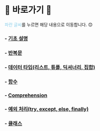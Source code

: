 # :cherry_blossom: 바로가기 :cherry_blossom:
<font color=skyblue>파란 글씨</font>를 누르면 해당 내용으로 이동합니다. 😊

### - [기초 설명](./01Intro.md)
### - [반복문](./02Loop_DataType.md)
### - [데이터 타입(리스트, 튜플, 딕셔너리, 집합)](./03List_Tuple_Dictionary_Set.md)
### - [함수](./04Function.md)
### - [Comprehension](./05Comprehension.md)
### - [예외 처리(try, except, else, finally)](./06Exception.md)
### - [클래스](./07Class.md)

